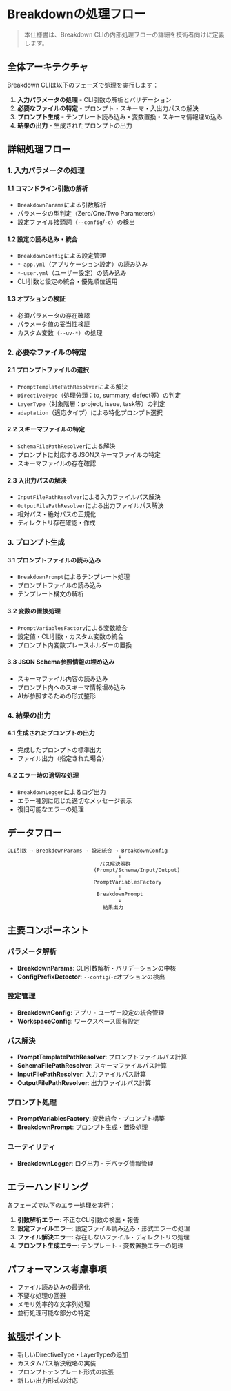# Breakdownの処理フロー

> 本仕様書は、Breakdown CLIの内部処理フローの詳細を技術者向けに定義します。

## 全体アーキテクチャ

Breakdown CLIは以下のフェーズで処理を実行します：

1. **入力パラメータの処理** - CLI引数の解析とバリデーション
2. **必要なファイルの特定** - プロンプト・スキーマ・入出力パスの解決
3. **プロンプト生成** - テンプレート読み込み・変数置換・スキーマ情報埋め込み
4. **結果の出力** - 生成されたプロンプトの出力

## 詳細処理フロー

### 1. 入力パラメータの処理

#### 1.1 コマンドライン引数の解析
- `BreakdownParams`による引数解析
- パラメータの型判定（Zero/One/Two Parameters）
- 設定ファイル接頭詞（`--config`/`-c`）の検出

#### 1.2 設定の読み込み・統合
- `BreakdownConfig`による設定管理
- `*-app.yml`（アプリケーション設定）の読み込み
- `*-user.yml`（ユーザー設定）の読み込み
- CLI引数と設定の統合・優先順位適用

#### 1.3 オプションの検証
- 必須パラメータの存在確認
- パラメータ値の妥当性検証
- カスタム変数（`--uv-*`）の処理

### 2. 必要なファイルの特定

#### 2.1 プロンプトファイルの選択
- `PromptTemplatePathResolver`による解決
- `DirectiveType`（処理分類：to, summary, defect等）の判定
- `LayerType`（対象階層：project, issue, task等）の判定
- `adaptation`（適応タイプ）による特化プロンプト選択

#### 2.2 スキーマファイルの特定
- `SchemaFilePathResolver`による解決
- プロンプトに対応するJSONスキーマファイルの特定
- スキーマファイルの存在確認

#### 2.3 入出力パスの解決
- `InputFilePathResolver`による入力ファイルパス解決
- `OutputFilePathResolver`による出力ファイルパス解決
- 相対パス・絶対パスの正規化
- ディレクトリ存在確認・作成

### 3. プロンプト生成

#### 3.1 プロンプトファイルの読み込み
- `BreakdownPrompt`によるテンプレート処理
- プロンプトファイルの読み込み
- テンプレート構文の解析

#### 3.2 変数の置換処理
- `PromptVariablesFactory`による変数統合
- 設定値・CLI引数・カスタム変数の統合
- プロンプト内変数プレースホルダーの置換

#### 3.3 JSON Schema参照情報の埋め込み
- スキーマファイル内容の読み込み
- プロンプト内へのスキーマ情報埋め込み
- AIが参照するための形式整形

### 4. 結果の出力

#### 4.1 生成されたプロンプトの出力
- 完成したプロンプトの標準出力
- ファイル出力（指定された場合）

#### 4.2 エラー時の適切な処理
- `BreakdownLogger`によるログ出力
- エラー種別に応じた適切なメッセージ表示
- 復旧可能なエラーの処理

## データフロー

```
CLI引数 → BreakdownParams → 設定統合 → BreakdownConfig
                                    ↓
                              パス解決器群
                            (Prompt/Schema/Input/Output)
                                    ↓
                            PromptVariablesFactory
                                    ↓
                             BreakdownPrompt
                                    ↓
                               結果出力
```

## 主要コンポーネント

### パラメータ解析
- **BreakdownParams**: CLI引数解析・バリデーションの中核
- **ConfigPrefixDetector**: `--config`/`-c`オプションの検出

### 設定管理
- **BreakdownConfig**: アプリ・ユーザー設定の統合管理
- **WorkspaceConfig**: ワークスペース固有設定

### パス解決
- **PromptTemplatePathResolver**: プロンプトファイルパス計算
- **SchemaFilePathResolver**: スキーマファイルパス計算
- **InputFilePathResolver**: 入力ファイルパス計算
- **OutputFilePathResolver**: 出力ファイルパス計算

### プロンプト処理
- **PromptVariablesFactory**: 変数統合・プロンプト構築
- **BreakdownPrompt**: プロンプト生成・置換処理

### ユーティリティ
- **BreakdownLogger**: ログ出力・デバッグ情報管理

## エラーハンドリング

各フェーズで以下のエラー処理を実行：

1. **引数解析エラー**: 不正なCLI引数の検出・報告
2. **設定ファイルエラー**: 設定ファイル読み込み・形式エラーの処理
3. **ファイル解決エラー**: 存在しないファイル・ディレクトリの処理
4. **プロンプト生成エラー**: テンプレート・変数置換エラーの処理

## パフォーマンス考慮事項

- ファイル読み込みの最適化
- 不要な処理の回避
- メモリ効率的な文字列処理
- 並行処理可能な部分の特定

## 拡張ポイント

- 新しいDirectiveType・LayerTypeの追加
- カスタムパス解決戦略の実装
- プロンプトテンプレート形式の拡張
- 新しい出力形式の対応
